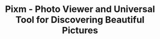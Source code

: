 ---
description: 浏览网络上著名图片工场的图片，包括Flickr, Instagram, 500px, Tumblr, Imgur,
    EyeEm, Deviantart, Weheartit, Picasa, FFFFound, Ipernity, SmugMug, Dribbble
layout: post
results:
- primaryGenreName: Photo & Video
  version: '1.0'
  artworkUrl100: http://a462.phobos.apple.com/us/r30/Purple4/v4/90/99/02/909902be-1d3e-415d-feac-5f3c874c912b/mzl.umypeiby.png
  trackViewUrl: https://itunes.apple.com/cn/app/pixm-photo-viewer-universal/id907099151?mt=8&uo=4
  artworkUrl60: http://a1957.phobos.apple.com/us/r30/Purple1/v4/d2/f7/30/d2f730e1-4051-e292-40d4-24d86971322f/Icon.png
  minimumOsVersion: '7.0'
  sellerName: Tuan Anh Do
  supportedDevices:
  - iPhone5
  - iPadFourthGen4G
  - iPadThirdGen
  - iPadFourthGen
  - iPhone5s
  - iPodTouchFifthGen
  - iPhone5c
  - iPad23G
  - iPadMini
  - iPadThirdGen4G
  - iPad2Wifi
  - iPhone4
  - iPadMini4G
  - iPhone4S
  genres:
  - 摄影与录像
  - 娱乐
  trackName: Pixm - Photo Viewer and Universal Tool for Discovering Beautiful
    Pictures
  description: 'Pictures and Profiles of many photo services beautiful on
    one place. Pixm doesn''t try to replace the native apps! You can see it
    as a bookmark manager, at any time you can open photos, profiles or even
    collections in it''s native app or website.


    Currently supported services: Flickr, Instagram, 500px, Tumblr, Imgur,
    EyeEm, Deviantart, Weheartit, Picasa, FFFFound, Ipernity, SmugMug, Dribbble
    AND MORE TO COME!!!'
  price: 0
  trackId: 907099151
  releaseDate: '2014-08-29T01:47:23Z'
  screenshotUrls:
  - http://a4.mzstatic.com/us/r30/Purple5/v4/ec/05/1e/ec051e23-4095-7bec-0e00-5214a17ae002/screen1136x1136.jpeg
  - http://a4.mzstatic.com/us/r30/Purple4/v4/6f/3b/ec/6f3bece3-dcdc-c10d-3f3c-063b3fbb3387/screen1136x1136.jpeg
  - http://a3.mzstatic.com/us/r30/Purple5/v4/76/0d/d2/760dd279-8e64-5d7f-22ee-1b10e32b0e30/screen1136x1136.jpeg
  - http://a1.mzstatic.com/us/r30/Purple5/v4/ad/22/7d/ad227d8c-e57b-d1ff-da40-b9242c906c40/screen1136x1136.jpeg
  - http://a2.mzstatic.com/us/r30/Purple3/v4/1a/64/ca/1a64cae1-31f1-46f0-8a5a-acc7c2023507/screen1136x1136.jpeg
  artistViewUrl: https://itunes.apple.com/cn/artist/do-tuan-anh/id390664015?uo=4
  primaryGenreId: 6008
  kind: software
  fileSizeBytes: '11455402'
  bundleId: com.tnanh.pixm
  trackContentRating: 17+
  artistName: Do Tuan Anh
  trackCensoredName: Pixm - Photo Viewer and Universal Tool for Discovering
    Beautiful Pictures
  isGameCenterEnabled: false
  contentAdvisoryRating: 17+
  languageCodesISO2A:
  - EN
  features: &a []
  wrapperType: software
  artworkUrl512: http://a462.phobos.apple.com/us/r30/Purple4/v4/90/99/02/909902be-1d3e-415d-feac-5f3c874c912b/mzl.umypeiby.png
  formattedPrice: 免费
  artistId: 390664015
  genreIds:
  - '6008'
  - '6016'
  currency: CNY
  ipadScreenshotUrls: *a
category: 摄影与录像
tags: tag1
resultCount: 1
title: Pixm - Photo Viewer and Universal Tool for Discovering Beautiful Pictures

---